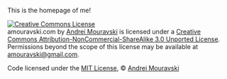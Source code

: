 This is the homepage of me!

<a rel="license" href="http://creativecommons.org/licenses/by-nc-sa/3.0/deed.en_US"><img alt="Creative Commons License" style="border-width:0" src="http://i.creativecommons.org/l/by-nc-sa/3.0/88x31.png" /></a><br /><span xmlns:dct="http://purl.org/dc/terms/" property="dct:title">amouravski.com</span> by <a xmlns:cc="http://creativecommons.org/ns#" href="http://www.amouravski.com" property="cc:attributionName" rel="cc:attributionURL">Andrei Mouravski</a> is licensed under a <a rel="license" href="http://creativecommons.org/licenses/by-nc-sa/3.0/deed.en_US">Creative Commons Attribution-NonCommercial-ShareAlike 3.0 Unported License</a>.<br />Permissions beyond the scope of this license may be available at <a xmlns:cc="http://creativecommons.org/ns#" href="amouravski@gmail.com" rel="cc:morePermissions">amouravski@gmail.com</a>.

Code licensed under the [MIT License](http://creativecommons.org/licenses/MIT/), © [Andrei Mouravski](http://www.amouravski.com)
